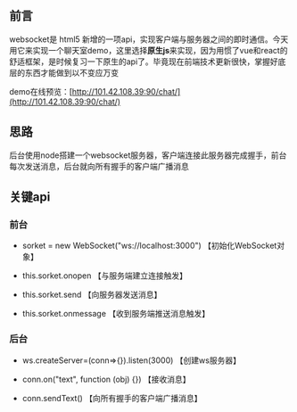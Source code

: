 ## 前言

websocket是 html5 新增的一项api，实现客户端与服务器之间的即时通信。今天用它来实现一个聊天室demo，这里选择**原生js**来实现，因为用惯了vue和react的舒适框架，是时候复习一下原生的api了。毕竟现在前端技术更新很快，掌握好底层的东西才能做到以不变应万变

demo在线预览：[http://101.42.108.39:90/chat/](http://101.42.108.39:90/chat/)

## 思路

后台使用node搭建一个websocket服务器，客户端连接此服务器完成握手，前台每次发送消息，后台就向所有握手的客户端广播消息

## 关键api

### 前台

+ sorket = new WebSocket("ws://localhost:3000") 【初始化WebSocket对象】

+ this.sorket.onopen 【与服务端建立连接触发】

+ this.sorket.send 【向服务器发送消息】

+ this.sorket.onmessage 【收到服务端推送消息触发】

### 后台

+ ws.createServer=(conn=>{}).listen(3000) 【创建ws服务器】

+ conn.on("text", function (obj) {}) 【接收消息】

+ conn.sendText() 【向所有握手的客户端广播消息】
